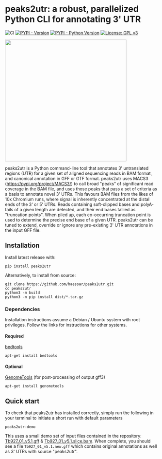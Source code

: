 # peaks2utr: a robust, parallelized Python CLI for annotating 3' UTR
![CI](https://github.com/haessar/peaks2utr/actions/workflows/ci.yml/badge.svg?branch=master)
[![PYPI - Version](https://img.shields.io/pypi/v/peaks2utr.svg)](https://pypi.org/project/peaks2utr/)
[![PYPI - Python Version](https://img.shields.io/pypi/pyversions/peaks2utr.svg)](https://pypi.org/project/peaks2utr/)
 [![License: GPL v3](https://img.shields.io/badge/License-GPLv3-blue.svg)](https://www.gnu.org/licenses/gpl-3.0)

<img width="400" src="https://user-images.githubusercontent.com/11962461/172829916-c2fa81e6-7ae5-4c9a-a758-c3ba4c4198cb.png">

peaks2utr is a Python command-line tool that annotates 3' untranslated regions (UTR) for a given set of aligned sequencing reads in BAM format, and canonical annotation in GFF or GTF format. peaks2utr uses MACS3 (https://pypi.org/project/MACS3/) to call broad "peaks" of significant read coverage in the BAM file, and uses those peaks that pass a set of criteria as a basis to annotate novel 3' UTRs. This favours BAM files from the likes of 10x Chromium runs, where signal is inherently concentrated at the distal ends of the 3' or 5' UTRs. Reads containing soft-clipped bases and polyA-tails of a given length are detected, and their end bases tallied as "truncation points". When piled up, each co-occurring truncation point is used to determine the precise end base of a given UTR. peaks2utr can be tuned to extend, override or ignore any pre-existing 3' UTR annotations in the input GFF file.

## Installation
Install latest release with:
```
pip install peaks2utr
```
Alternatively, to install from source:
```
git clone https://github.com/haessar/peaks2utr.git
cd peaks2utr
python3 -m build
python3 -m pip install dist/*.tar.gz
```
### Dependencies
Installation instructions assume a Debian / Ubuntu system with root privileges. Follow the links for instructions for other systems.
#### Required
[bedtools](https://bedtools.readthedocs.io/en/latest/content/installation.html)
```
apt-get install bedtools
```
#### Optional
[GenomeTools](https://github.com/genometools/genometools#building-and-installation) (for post-processing of output gff3)
```
apt-get install genometools
```
## Quick start
To check that peaks2utr has installed correctly, simply run the following in your terminal to initiate a short run with default parameters
```
peaks2utr-demo
```
This uses a small demo set of input files contained in the repository: <a href="https://github.com/haessar/peaks2utr/blob/master/peaks2utr/demo/Tb927_01_v5.1.gff" target="_blank" >Tb927_01_v5.1.gff</a> & <a href="https://github.com/haessar/peaks2utr/blob/master/peaks2utr/demo/Tb927_01_v5.1.slice.bam" target="_blank" >Tb927_01_v5.1.slice.bam</a>. When complete, you should see a file `Tb927_01_v5.1.new.gff` which contains original annotations as well as 3' UTRs with source "peaks2utr".
